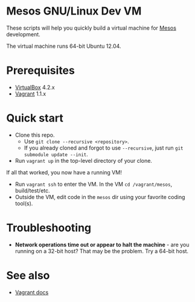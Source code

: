 # Mesos GNU/Linux Dev VM

These scripts will help you quickly build a virtual machine for [Mesos](http://incubator.apache.org/mesos/) development. 

The virtual machine runs 64-bit Ubuntu 12.04.

# Prerequisites

* [VirtualBox](https://www.virtualbox.org) 4.2.x
* [Vagrant](http://www.vagrantup.com) 1.1.x

# Quick start

* Clone this repo.
  * Use `git clone --recursive <repository>`.
  * If you already cloned and forgot to use `--recursive`, just run `git submodule update --init`.
* Run `vagrant up` in the top-level directory of your clone.

If all that worked, you now have a running VM!

* Run `vagrant ssh` to enter the VM. In the VM `cd /vagrant/mesos`, build/test/etc.
* Outside the VM, edit code in the `mesos` dir using your favorite coding tool(s).

# Troubleshooting

* **Network operations time out or appear to halt the machine** - are you running
  on a 32-bit host? That may be the problem. Try a 64-bit host.

# See also

* [Vagrant docs](http://docs.vagrantup.com/v2/)
